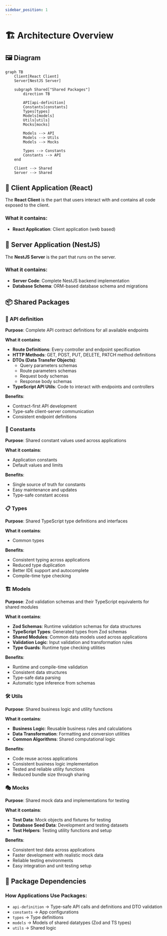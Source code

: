```yaml
---
sidebar_position: 1
---
```


# 🏗️ Architecture Overview

## 🖼️ Diagram

```mermaid
graph TB
    Client[React Client]
    Server[NestJS Server]
    
    subgraph Shared["Shared Packages"]
        direction TB

        API[api-definition]
        Constants[constants]
        Types[types]
        Models[models]
        Utils[utils]
        Mocks[mocks]

        Models --> API
        Models --> Utils
        Models --> Mocks

        Types --> Constants
        Constants --> API
    end
    
    Client --> Shared
    Server --> Shared
```

## 📱 Client Application (React)

The **React Client** is the part that users interact with and contains all code exposed to the client.

### What it contains:
- **React Application**: Client application (web based)

## 🚀 Server Application (NestJS)

The **NestJS Server** is the part that runs on the server.

### What it contains:
- **Server Code**: Complete NestJS backend implementation
- **Database Schema**: ORM-based database schema and migrations

## 📦 Shared Packages

### 🔗 API definition
**Purpose**: Complete API contract definitions for all available endpoints

**What it contains**:
- **Route Definitions**: Every controller and endpoint specification
- **HTTP Methods**: GET, POST, PUT, DELETE, PATCH method definitions
- **DTOs (Data Transfer Objects)**:
  - Query parameters schemas
  - Route parameters schemas
  - Request body schemas
  - Response body schemas
- **TypeScript API Utils**: Code to interact with endpoints and controllers

**Benefits**:
- Contract-first API development
- Type-safe client-server communication
- Consistent endpoint definitions

### 🎯 Constants
**Purpose**: Shared constant values used across applications

**What it contains**:
- Application constants
- Default values and limits

**Benefits**:
- Single source of truth for constants
- Easy maintenance and updates
- Type-safe constant access

### 📋 Types
**Purpose**: Shared TypeScript type definitions and interfaces

**What it contains**:
- Common types

**Benefits**:
- Consistent typing across applications
- Reduced type duplication
- Better IDE support and autocomplete
- Compile-time type checking

### 🏗️ Models
**Purpose**: Zod validation schemas and their TypeScript equivalents for shared modules

**What it contains**:
- **Zod Schemas**: Runtime validation schemas for data structures
- **TypeScript Types**: Generated types from Zod schemas
- **Shared Modules**: Common data models used across applications
- **Validation Logic**: Input validation and transformation rules
- **Type Guards**: Runtime type checking utilities

**Benefits**:
- Runtime and compile-time validation
- Consistent data structures
- Type-safe data parsing
- Automatic type inference from schemas

### 🛠️ Utils
**Purpose**: Shared business logic and utility functions

**What it contains**:
- **Business Logic**: Reusable business rules and calculations
- **Data Transformation**: Formatting and conversion utilities
- **Common Algorithms**: Shared computational logic

**Benefits**:
- Code reuse across applications
- Consistent business logic implementation
- Tested and reliable utility functions
- Reduced bundle size through sharing

### 🎭 Mocks
**Purpose**: Shared mock data and implementations for testing

**What it contains**:
- **Test Data**: Mock objects and fixtures for testing
- **Database Seed Data**: Development and testing datasets
- **Test Helpers**: Testing utility functions and setup

**Benefits**:
- Consistent test data across applications
- Faster development with realistic mock data
- Reliable testing environments
- Easy integration and unit testing setup

## 🔄 Package Dependencies

### How Applications Use Packages:

- `api-definition` → Type-safe API calls and definitions and DTO validation
- `constants` → App configurations
- `types` → Type definitions
- `models` → Models of shared datatypes (Zod and TS types)
- `utils` → Shared logic
